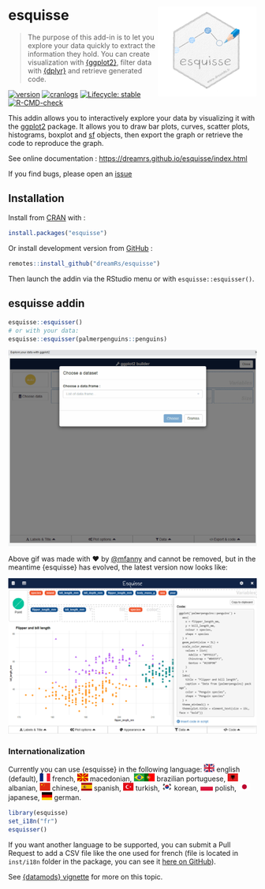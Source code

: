 
<!-- README.md is generated from README.Rmd. Please edit that file -->

# esquisse <img src="man/figures/logo.png" width=200 align="right" />

> The purpose of this add-in is to let you explore your data quickly to
> extract the information they hold. You can create visualization with
> [{ggplot2}](https://ggplot2.tidyverse.org/), filter data with
> [{dplyr}](https://dplyr.tidyverse.org/) and retrieve generated code.

<!-- badges: start -->

[![version](http://www.r-pkg.org/badges/version/esquisse)](https://CRAN.R-project.org/package=esquisse)
[![cranlogs](http://cranlogs.r-pkg.org/badges/esquisse)](https://CRAN.R-project.org/package=esquisse)
[![Lifecycle:
stable](https://img.shields.io/badge/lifecycle-stable-brightgreen.svg)](https://lifecycle.r-lib.org/articles/stages.html)
[![R-CMD-check](https://github.com/dreamRs/esquisse/workflows/R-CMD-check/badge.svg)](https://github.com/dreamRs/esquisse/actions)
<!-- badges: end -->

This addin allows you to interactively explore your data by visualizing
it with the [ggplot2](https://github.com/tidyverse/ggplot2) package. It
allows you to draw bar plots, curves, scatter plots, histograms, boxplot
and [sf](https://github.com/r-spatial/sf) objects, then export the graph
or retrieve the code to reproduce the graph.

See online documentation :
<https://dreamrs.github.io/esquisse/index.html>

If you find bugs, please open an
[issue](https://github.com/dreamRs/esquisse/issues)

## Installation

Install from [CRAN](https://CRAN.R-project.org/package=esquisse) with :

``` r
install.packages("esquisse")
```

Or install development version from
[GitHub](https://github.com/dreamRs/esquisse) :

``` r
remotes::install_github("dreamRs/esquisse")
```

Then launch the addin via the RStudio menu or with
`esquisse::esquisser()`.

## esquisse addin

``` r
esquisse::esquisser()
# or with your data:
esquisse::esquisser(palmerpenguins::penguins)
```

![](man/figures/esquisse.gif)

Above gif was made with :heart: by [@mfanny](https://github.com/mfanny)
and cannot be removed, but in the meantime {esquisse} has evolved, the
latest version now looks like:

![](man/figures/esquisse.png)

### Internationalization

Currently you can use {esquisse} in the following language:
<img src="man/figures/i18n/gb.svg" height="16" style="height:16px"/>
english (default),
<img src="man/figures/i18n/fr.svg" height="16" style="height:16px"/>
french,
<img src="man/figures/i18n/mk.svg" height="16" style="height:16px"/>
macedonian,
<img src="man/figures/i18n/br.svg" height="16" style="height:16px"/><img src="man/figures/i18n/pt.svg" height="16" style="height:16px"/>
brazilian portuguese,
<img src="man/figures/i18n/al.svg" height="16" style="height:16px"/>
albanian,
<img src="man/figures/i18n/cn.svg" height="16" style="height:16px"/>
chinese,
<img src="man/figures/i18n/es.svg" height="16" style="height:16px"/>
spanish,
<img src="man/figures/i18n/tr.svg" height="16" style="height:16px"/>
turkish,
<img src="man/figures/i18n/kr.svg" height="16" style="height:16px"/>
korean,
<img src="man/figures/i18n/pl.svg" height="16" style="height:16px"/>
polish,
<img src="man/figures/i18n/ja.svg" height="16" style="height:16px"/>
japanese,
<img src="man/figures/i18n/de.svg" height="16" style="height:16px"/>
german.

``` r
library(esquisse)
set_i18n("fr")
esquisser()
```

If you want another language to be supported, you can submit a Pull
Request to add a CSV file like the one used for french (file is located
in `inst/i18n` folder in the package, you can see it [here on
GitHub](https://github.com/dreamRs/esquisse/blob/master/inst/i18n/fr.csv)).

See [{datamods}
vignette](https://dreamrs.github.io/datamods/articles/i18n.html) for
more on this topic.
